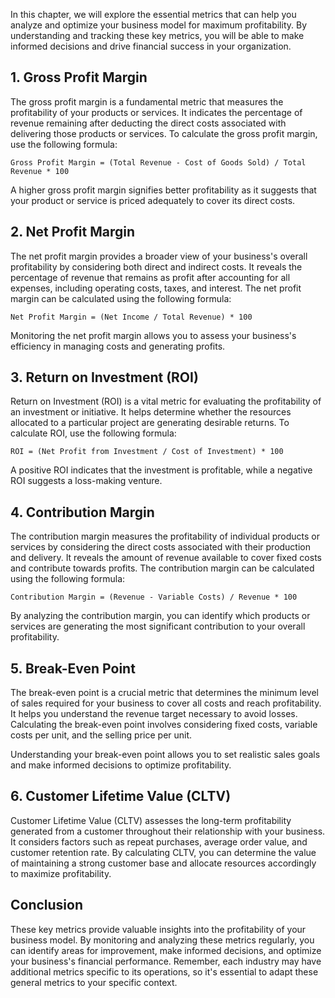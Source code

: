 
In this chapter, we will explore the essential metrics that can help you analyze and optimize your business model for maximum profitability. By understanding and tracking these key metrics, you will be able to make informed decisions and drive financial success in your organization.

1\. Gross Profit Margin
----------------------

The gross profit margin is a fundamental metric that measures the profitability of your products or services. It indicates the percentage of revenue remaining after deducting the direct costs associated with delivering those products or services. To calculate the gross profit margin, use the following formula:

    Gross Profit Margin = (Total Revenue - Cost of Goods Sold) / Total Revenue * 100

A higher gross profit margin signifies better profitability as it suggests that your product or service is priced adequately to cover its direct costs.

2\. Net Profit Margin
--------------------

The net profit margin provides a broader view of your business's overall profitability by considering both direct and indirect costs. It reveals the percentage of revenue that remains as profit after accounting for all expenses, including operating costs, taxes, and interest. The net profit margin can be calculated using the following formula:

    Net Profit Margin = (Net Income / Total Revenue) * 100

Monitoring the net profit margin allows you to assess your business's efficiency in managing costs and generating profits.

3\. Return on Investment (ROI)
-----------------------------

Return on Investment (ROI) is a vital metric for evaluating the profitability of an investment or initiative. It helps determine whether the resources allocated to a particular project are generating desirable returns. To calculate ROI, use the following formula:

    ROI = (Net Profit from Investment / Cost of Investment) * 100

A positive ROI indicates that the investment is profitable, while a negative ROI suggests a loss-making venture.

4\. Contribution Margin
----------------------

The contribution margin measures the profitability of individual products or services by considering the direct costs associated with their production and delivery. It reveals the amount of revenue available to cover fixed costs and contribute towards profits. The contribution margin can be calculated using the following formula:

    Contribution Margin = (Revenue - Variable Costs) / Revenue * 100

By analyzing the contribution margin, you can identify which products or services are generating the most significant contribution to your overall profitability.

5\. Break-Even Point
-------------------

The break-even point is a crucial metric that determines the minimum level of sales required for your business to cover all costs and reach profitability. It helps you understand the revenue target necessary to avoid losses. Calculating the break-even point involves considering fixed costs, variable costs per unit, and the selling price per unit.

Understanding your break-even point allows you to set realistic sales goals and make informed decisions to optimize profitability.

6\. Customer Lifetime Value (CLTV)
---------------------------------

Customer Lifetime Value (CLTV) assesses the long-term profitability generated from a customer throughout their relationship with your business. It considers factors such as repeat purchases, average order value, and customer retention rate. By calculating CLTV, you can determine the value of maintaining a strong customer base and allocate resources accordingly to maximize profitability.

Conclusion
----------

These key metrics provide valuable insights into the profitability of your business model. By monitoring and analyzing these metrics regularly, you can identify areas for improvement, make informed decisions, and optimize your business's financial performance. Remember, each industry may have additional metrics specific to its operations, so it's essential to adapt these general metrics to your specific context.
